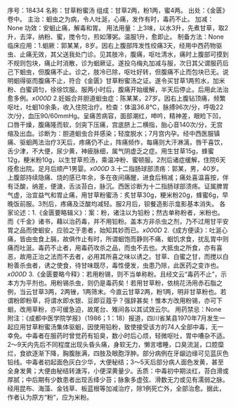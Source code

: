 序号：18434
名称：甘草粉蜜汤
组成：甘草2两，粉1两，蜜4两。
出处：《金匮》卷中。
主治：蛔虫之为病，令人吐涎，心痛，发作有时，毒药不止。
加减：None
功效：安蛔止痛，解毒和胃。
用法用量：上3味，以水3升，先煮甘草，取2升，去滓，纳粉、蜜，搅令匀，煎如薄粥。温服1升，愈即止。
制备方法：None
临床应用：1.蛔厥：郭某某，8岁。因右上腹部阵发性绞痛3天，经用中西药物驱虫、止痛无效，其父送我处门诊。见其肢冷，腹痛，呕吐清水，痛时上腹部可摸到不规则包块，痛止时消散，诊为蛔厥证。遂投乌梅丸加减与服，次日其父谓服药后己下蛔虫，但腹痛不止。诊之，肢冷已除，呕吐好转，但腹痛不止而包块已无。说明蛔得驱而腹痛不止，符合《金匮》甘草粉蜜汤之证。遂令买甘草1两煎水，加米粉、白蜜调匀，徐徐饮服。服两小时后，腹痛开始缓解，半天后停止。后用此法治愈多例。_x000D_
2.妊娠合并胆道蛔虫症：陈某某，27岁。因右上腹钻顶痛，频繁呕吐，吐蛔10余条，收入住院治疗。检查：体温36.8℃，脉搏96次/分，呼吸22次/分，血压90/60mmHg。呈痛苦病容，面部潮红，呻吟，精神差，眼睑下凹，口唇干燥，腹痛隆而软，剑突下压痛，宫底脐上二横指，胎心音140次/分，无宫缩及出血。诊断为：胆道蛔虫合并感染；轻度脱水；7月宫内孕。经中西医服镇痛、驱蛔两法治疗3天后，疼痛仍不止，阵痛频作，每痛则大汗淋漓，唇干喜饮，舌少津，不大便，尿少黄，神疲脉细，属气阴虚乏之症。用生甘草15g，蜂蜜12g，粳米粉10g，以生甘草煎汤，乘温冲粉、蜜顿服。2剂后诸症缓解，住院6天痊愈出院。足月后顺产1男婴。_x000D_
3.十二指肠球部溃疡：郭某，男，40岁。上腹部持续隐痛、烧的感已年余，多在夜间痛醒，进食后稍减；痛处喜温喜按，伴有泛酸，纳差，便溏，舌淡苔白，脉沉。西医诊断为十二指肠球部溃疡。证属脾胃气虚，治宜益气和胃止痛，用甘草粉蜜汤：炙甘草30g，粳米粉20g，蜂蜜6g，早晚饭前服。3剂后，疼痛及泛酸均减轻。服2月后，钡餐造影示龛影基本消失。
各家论述：1.《金匮要略辑义》：案：粉，诸注以为铅粉；然古单称粉者，米粉也。而《千金》诸书，藉以治药毒，并不用铅粉。盖本方非杀虫之剂，乃不过用甘平安胃之品而使蛔安，应验之于患者，始知其妙而已。_x000D_
2.《成方便读》：吐涎心痛，皆由虫食上膈，故俱作止有时，所谓蛔饱而静则不痛，蛔饥求食，扰乱胃中则痛而吐涎。毒药不止者，用毒药攻杀之品，而虫不去也。大抵虫之所食，亦有喜恶，故用正治之法而不去者，必用其所喜之味以诱之。甘草、白蜜之甘，而搅以白粉善杀虫者，诱之使食，待甘味既尽，毒性便发，虫患乃除，此医药之变诈也。_x000D_
3.《金匮要略今释》：若用粉锡，则不当单称粉。且经文云“毒药不止”，示本方为平剂也。用粉锡杀虫，则仍是毒药矣！若用甘草粉，依桃花汤用赤石脂之例，当云甘草3两，2两锉，1两筛末。今直云甘草2两，粉1两，明非甘草粉也。若谓粉即粉草，将谓水即水银、豆即豆蔻乎？强辞甚矣！惟本方改用粉锡，亦可下蛔，改用草粉，亦可缓急迫，故尾台、雉间各以其试效云尔。
用药禁忌：None
附注：《成都中医学院学报》（1986；1：18）报道，四川省某县1970年7月发生一起应用甘草粉蜜汤集体驱蛔，因使用铅粉，致使接受该方的74人全部中毒，无一幸免。中毒者在服药时曾觉药有铅臭，数小时后心烦，轻微呕吐，胃中嘈杂不适。2～9天内先后不同程度出现头昏头痛，身软无力，懒言嗜睡，口臭流涎，口腔糜烂，食欲逐渐下降，胸腹胀满，四肢及眼胞浮肿。部分病例在牙龈边缘可见蓝灰色铅线。中毒者初起面色灰白少华，大便秘结；3～5天后部分病人面色发黄，甚至全身发黄；大便由秘结转溏泻，小便深黄量少。舌质：中毒初中期淡红，苔白滑或厚腻；中后期有少数患者出现舌绛少苔；脉象多虚弦、滑数无力或见有濡弱之脉。经用昆布、海藻、金钱草、板蓝根等加减治疗，除1例死亡外，全部治愈。据此，作者认为原方“粉”，应为米粉。
